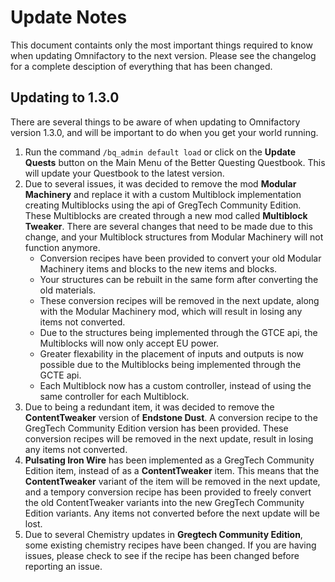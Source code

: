# Update Notes

This document containts only the most important things required to know when updating Omnifactory to the next version. Please see the changelog for a complete desciption of everything that has been changed.

## Updating to 1.3.0

There are several things to be aware of when updating to Omnifactory version 1.3.0, and will be important to do when you get your world running.

1. Run the command `/bq_admin default load` or click on the **Update Quests** button on the Main Menu of the Better Questing Questbook. This will update your Questbook to the latest version.
2. Due to several issues, it was decided to remove the mod **Modular Machinery** and replace it with a custom Multiblock implementation creating Multiblocks using the api of GregTech Community Edition. These Multiblocks are created through a new mod called **Multiblock Tweaker**. There are several changes that need to be made due to this change, and your Multiblock structures from Modular Machinery will not function anymore.
    - Conversion recipes have been provided to convert your old Modular Machinery items and blocks to the new items and blocks.
    - Your structures can be rebuilt in the same form after converting the old materials.
    - These conversion recipes will be removed in the next update, along with the Modular Machinery mod, which will result in losing any items not converted.
    - Due to the structures being implemented through the GTCE api, the Multiblocks will now only accept EU power.
    - Greater flexability in the placement of inputs and outputs is now possible due to the Multiblocks being implemented through the GCTE api.
    - Each Multiblock now has a custom controller, instead of using the same controller for each Multiblock.
3. Due to being a redundant item, it was decided to remove the **ContentTweaker** version of **Endstone Dust**. A conversion recipe to the GregTech Community Edition version has been provided. These conversion recipes will be removed in the next update, result in losing any items not converted.
4. **Pulsating Iron Wire** has been implemented as a GregTech Community Edition item, instead of as a **ContentTweaker** item. This means that the **ContentTweaker** variant of the item will be removed in the next update, and a tempory conversion recipe has been provided to freely convert the old ContentTweaker variants into the new GregTech Community Edition variants. Any items not converted before the next update will be lost.
5. Due to several Chemistry updates in **Gregtech Community Edition**, some existing chemistry recipes have been changed. If you are having issues, please check to see if the recipe has been changed before reporting an issue.